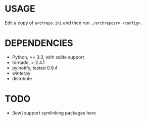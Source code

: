 USAGE
====
Edit a copy of `archrepo.ini` and then run `./archreposrv <config>`.

DEPENDENCIES
====

* Python, &gt;= 3.3, with sqlite support
* tornado, > 2.4.1
* pyinotify, tested 0.9.4
* winterpy
* distribute

TODO
====
* [low] support symlinking packages here
